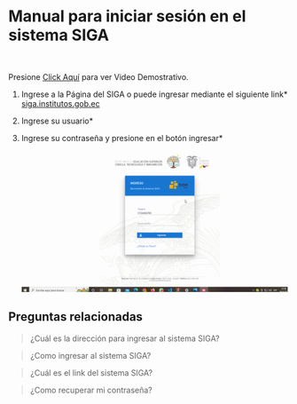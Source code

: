 
# **Manual para iniciar sesión en el sistema SIGA**  

<!--lista-->
<br>

Presione [Click Aquí](https://youtu.be/mb1pTxtPKtE) para ver Video Demostrativo.  

1. Ingrese a la Página del SIGA o puede ingresar mediante el siguiente link* [siga.institutos.gob.ec](http://siga.institutos.gob.ec:8080/siga-web/)
2. Ingrese su usuario*
3. Ingrese su contraseña y presione en el botón ingresar*


    ![Gif_inicio](Gif%20Inicio.gif)
 ## **Preguntas relacionadas**
>¿Cuál es la dirección para ingresar al sistema SIGA?

>¿Como ingresar al sistema SIGA?

>¿Cuál es el link del sistema SIGA?

>¿Como recuperar mi contraseña?








